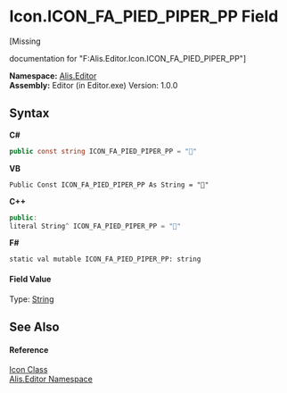 # Icon.ICON_FA_PIED_PIPER_PP Field
 

\[Missing <summary> documentation for "F:Alis.Editor.Icon.ICON_FA_PIED_PIPER_PP"\]

**Namespace:**&nbsp;<a href="b150ade4-39de-a232-5f06-d3cdc1b2c538">Alis.Editor</a><br />**Assembly:**&nbsp;Editor (in Editor.exe) Version: 1.0.0

## Syntax

**C#**<br />
``` C#
public const string ICON_FA_PIED_PIPER_PP = ""
```

**VB**<br />
``` VB
Public Const ICON_FA_PIED_PIPER_PP As String = ""
```

**C++**<br />
``` C++
public:
literal String^ ICON_FA_PIED_PIPER_PP = ""
```

**F#**<br />
``` F#
static val mutable ICON_FA_PIED_PIPER_PP: string
```


#### Field Value
Type: <a href="https://docs.microsoft.com/dotnet/api/system.string" target="_blank">String</a>

## See Also


#### Reference
<a href="cc0f883c-67f8-f772-c6d7-a60b129f22a7">Icon Class</a><br /><a href="b150ade4-39de-a232-5f06-d3cdc1b2c538">Alis.Editor Namespace</a><br />